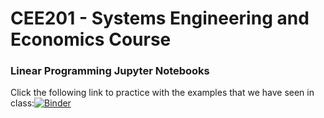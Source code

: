 # CEE201 - Systems Engineering and Economics Course 
### Linear Programming Jupyter Notebooks
Click the following link to practice with the examples that we have seen in class:[![Binder](https://mybinder.org/badge_logo.svg)](https://mybinder.org/v2/gh/ekontou/CEE201/master)
